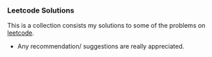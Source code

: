 ### Leetcode Solutions
This is a collection consists my solutions to some of the problems on [leetcode](https://leetcode.com/ "leetcode").

- Any recommendation/ suggestions are really appreciated.